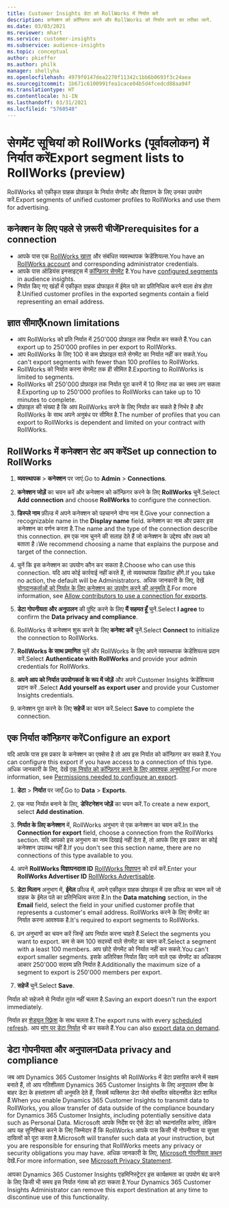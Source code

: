 ```yaml
---
title: Customer Insights डेटा को RollWorks में निर्यात करें
description: कनेक्शन को कॉन्फ़िगर करने और RollWorks को निर्यात करने का तरीका जानें.
ms.date: 03/03/2021
ms.reviewer: mhart
ms.service: customer-insights
ms.subservice: audience-insights
ms.topic: conceptual
author: pkieffer
ms.author: philk
manager: shellyha
ms.openlocfilehash: 4979f0147dea2270f11342c1bb6b0693f3c24aea
ms.sourcegitcommit: 1b671c6100991fea1cace04b5d4fcedcd88aa94f
ms.translationtype: HT
ms.contentlocale: hi-IN
ms.lasthandoff: 03/31/2021
ms.locfileid: "5760548"
---
```

# <a name="export-segment-lists-to-rollworks-preview"></a><span data-ttu-id="deb98-103">सेगमेंट सूचियां को RollWorks (पूर्वावलोकन) में निर्यात करें</span><span class="sxs-lookup"><span data-stu-id="deb98-103">Export segment lists to RollWorks (preview)</span></span>

<span data-ttu-id="deb98-104">RollWorks को एकीकृत ग्राहक प्रोफ़ाइल के निर्यात सेगमेंट और विज्ञापन के लिए उनका उपयोग करें.</span><span class="sxs-lookup"><span data-stu-id="deb98-104">Export segments of unified customer profiles to RollWorks and use them for advertising.</span></span> 

## <a name="prerequisites-for-a-connection"></a><span data-ttu-id="deb98-105">कनेक्शन के लिए पहले से ज़रूरी चीजें</span><span class="sxs-lookup"><span data-stu-id="deb98-105">Prerequisites for a connection</span></span>

-   <span data-ttu-id="deb98-106">आपके पास एक [RollWorks खाता](https://www.rollworks.com/) और संबंधित व्यवस्थापक क्रेडेंशियल्स.</span><span class="sxs-lookup"><span data-stu-id="deb98-106">You have an [RollWorks account](https://www.rollworks.com/) and corresponding administrator credentials.</span></span>
-   <span data-ttu-id="deb98-107">आपके पास ऑडियंस इनसाइट्स में [कॉन्फ़िगर सेगमेंट](segments.md) है.</span><span class="sxs-lookup"><span data-stu-id="deb98-107">You have [configured segments](segments.md) in audience insights.</span></span>
-   <span data-ttu-id="deb98-108">निर्यात किए गए खंडों में एकीकृत ग्राहक प्रोफाइल में ईमेल पते का प्रतिनिधित्व करने वाला क्षेत्र होता है.</span><span class="sxs-lookup"><span data-stu-id="deb98-108">Unified customer profiles in the exported segments contain a field representing an email address.</span></span>

## <a name="known-limitations"></a><span data-ttu-id="deb98-109">ज्ञात सीमाएँ</span><span class="sxs-lookup"><span data-stu-id="deb98-109">Known limitations</span></span>

- <span data-ttu-id="deb98-110">आप RollWorks को प्रति निर्यात में 250'000 प्रोफ़ाइल तक निर्यात कर सकते हैं.</span><span class="sxs-lookup"><span data-stu-id="deb98-110">You can export up to 250'000 profiles in per export to RollWorks.</span></span>
- <span data-ttu-id="deb98-111">आप RollWorks के लिए 100 से कम प्रोफ़ाइल वाले सेगमेंट का निर्यात नहीं कर सकते.</span><span class="sxs-lookup"><span data-stu-id="deb98-111">You can't export segments with fewer than 100 profiles to RollWorks.</span></span> 
- <span data-ttu-id="deb98-112">RollWorks को निर्यात करना सेगमेंट तक ही सीमित है.</span><span class="sxs-lookup"><span data-stu-id="deb98-112">Exporting to RollWorks is limited to segments.</span></span>
- <span data-ttu-id="deb98-113">RollWorks को 250'000 प्रोफ़ाइल तक निर्यात पूरा करनें में 10 मिनट तक का समय लग सकता है.</span><span class="sxs-lookup"><span data-stu-id="deb98-113">Exporting up to 250'000 profiles to RollWorks can take up to 10 minutes to complete.</span></span> 
- <span data-ttu-id="deb98-114">प्रोफ़ाइल की संख्या है कि आप RollWorks करने के लिए निर्यात कर सकते है निर्भर है और RollWorks के साथ अपने अनुबंध पर सीमित है.</span><span class="sxs-lookup"><span data-stu-id="deb98-114">The number of profiles that you can export to RollWorks is dependent and limited on your contract with RollWorks.</span></span>

## <a name="set-up-connection-to-rollworks"></a><span data-ttu-id="deb98-115">RollWorks में कनेक्शन सेट अप करें</span><span class="sxs-lookup"><span data-stu-id="deb98-115">Set up connection to RollWorks</span></span>

1. <span data-ttu-id="deb98-116">**व्यवस्थापक** > **कनेक्शन** पर जाएं.</span><span class="sxs-lookup"><span data-stu-id="deb98-116">Go to **Admin** > **Connections**.</span></span>

1. <span data-ttu-id="deb98-117">**कनेक्शन जोड़ें** का चयन करें और कनेक्शन को कॉन्फ़िगर करने के लिए **RollWorks** चुनें.</span><span class="sxs-lookup"><span data-stu-id="deb98-117">Select **Add connection** and choose **RollWorks** to configure the connection.</span></span>

1. <span data-ttu-id="deb98-118">**डिस्प्ले नाम** फ़ील्ड में अपने कनेक्शन को पहचानने योग्य नाम दें.</span><span class="sxs-lookup"><span data-stu-id="deb98-118">Give your connection a recognizable name in the **Display name** field.</span></span> <span data-ttu-id="deb98-119">कनेक्शन का नाम और प्रकार इस कनेक्शन का वर्णन करता है.</span><span class="sxs-lookup"><span data-stu-id="deb98-119">The name and the type of the connection describe this connection.</span></span> <span data-ttu-id="deb98-120">हम एक नाम चुनने की सलाह देते हैं जो कनेक्शन के उद्देश्य और लक्ष्य को बताता है।</span><span class="sxs-lookup"><span data-stu-id="deb98-120">We recommend choosing a name that explains the purpose and target of the connection.</span></span>

1. <span data-ttu-id="deb98-121">चुनें कि इस कनेक्शन का उपयोग कौन कर सकता है.</span><span class="sxs-lookup"><span data-stu-id="deb98-121">Choose who can use this connection.</span></span> <span data-ttu-id="deb98-122">यदि आप कोई कार्रवाई नहीं करते हैं, तो व्यवस्थापक डिफ़ॉल्ट होंगे.</span><span class="sxs-lookup"><span data-stu-id="deb98-122">If you take no action, the default will be Administrators.</span></span> <span data-ttu-id="deb98-123">अधिक जानकारी के लिए, देखें [योगदानकर्ताओं को निर्यात के लिए कनेक्शन का उपयोग करने की अनुमति दें](connections.md#allow-contributors-to-use-a-connection-for-exports).</span><span class="sxs-lookup"><span data-stu-id="deb98-123">For more information, see [Allow contributors to use a connection for exports](connections.md#allow-contributors-to-use-a-connection-for-exports).</span></span>

1. <span data-ttu-id="deb98-124">**डेटा गोपनीयता और अनुपालन** की पुष्टि करने के लिए **मैं सहमत हूँ** चुनें.</span><span class="sxs-lookup"><span data-stu-id="deb98-124">Select **I agree** to confirm the **Data privacy and compliance**.</span></span>

1. <span data-ttu-id="deb98-125">RollWorks से कनेक्शन शुरू करने के लिए **कनेक्ट करें** चुनें.</span><span class="sxs-lookup"><span data-stu-id="deb98-125">Select **Connect** to initialize the connection to RollWorks.</span></span>

1. <span data-ttu-id="deb98-126">**RollWorks के साथ प्रमाणित** चुनें और RollWorks के लिए अपने व्यवस्थापक क्रेडेंशियल्स प्रदान करें.</span><span class="sxs-lookup"><span data-stu-id="deb98-126">Select **Authenticate with RollWorks** and provide your admin credentials for RollWorks.</span></span>

1. <span data-ttu-id="deb98-127">**अपने आप को निर्यात उपयोगकर्ता के रूप में जोड़ें** और अपने Customer Insights क्रेडेंशियल्स प्रदान करें .</span><span class="sxs-lookup"><span data-stu-id="deb98-127">Select **Add yourself as export user** and provide your Customer Insights credentials.</span></span>

1. <span data-ttu-id="deb98-128">कनेक्शन पूरा करने के लिए **सहेजें** का चयन करें.</span><span class="sxs-lookup"><span data-stu-id="deb98-128">Select **Save** to complete the connection.</span></span>

## <a name="configure-an-export"></a><span data-ttu-id="deb98-129">एक निर्यात कॉन्फ़िगर करें</span><span class="sxs-lookup"><span data-stu-id="deb98-129">Configure an export</span></span>

<span data-ttu-id="deb98-130">यदि आपके पास इस प्रकार के कनेक्शन का एक्सेस है तो आप इस निर्यात को कॉन्फ़िगर कर सकते हैं.</span><span class="sxs-lookup"><span data-stu-id="deb98-130">You can configure this export if you have access to a connection of this type.</span></span> <span data-ttu-id="deb98-131">अधिक जानकारी के लिए, देखें [एक निर्यात को कॉन्फ़िगर करने के लिए आवश्यक अनुमतियां](export-destinations.md#set-up-a-new-export).</span><span class="sxs-lookup"><span data-stu-id="deb98-131">For more information, see [Permissions needed to configure an export](export-destinations.md#set-up-a-new-export).</span></span>

1. <span data-ttu-id="deb98-132">**डेटा** > **निर्यात** पर जाएँ.</span><span class="sxs-lookup"><span data-stu-id="deb98-132">Go to **Data** > **Exports**.</span></span>

1. <span data-ttu-id="deb98-133">एक नया निर्यात बनाने के लिए, **डेस्टिनेशन जोड़ें** का चयन करें.</span><span class="sxs-lookup"><span data-stu-id="deb98-133">To create a new export, select **Add destination**.</span></span>

1. <span data-ttu-id="deb98-134">**निर्यात के लिए कनेक्शन** में, RollWorks अनुभाग से एक कनेक्शन का चयन करें.</span><span class="sxs-lookup"><span data-stu-id="deb98-134">In the **Connection for export** field, choose a connection from the RollWorks section.</span></span> <span data-ttu-id="deb98-135">यदि आपको इस अनुभाग का नाम दिखाई नहीं देता है, तो आपके लिए इस प्रकार का कोई कनेक्शन उपलब्ध नहीं है.</span><span class="sxs-lookup"><span data-stu-id="deb98-135">If you don't see this section name, there are no connections of this type available to you.</span></span>

1. <span data-ttu-id="deb98-136">अपने **RollWorks विज्ञापनदाता ID** [RollWorks विज्ञापन](https://help.adroll.com/hc/articles/212011838-Advertiser-Profiles) को दर्ज करें.</span><span class="sxs-lookup"><span data-stu-id="deb98-136">Enter your **RollWorks Advertiser ID** [RollWorks Advertisable](https://help.adroll.com/hc/articles/212011838-Advertiser-Profiles).</span></span>

3. <span data-ttu-id="deb98-137">**डेटा मिलान** अनुभाग में, **ईमेल** फ़ील्ड में, अपने एकीकृत ग्राहक प्रोफ़ाइल में उस फ़ील्ड का चयन करें जो ग्राहक के ईमेल पते का प्रतिनिधित्व करता है.</span><span class="sxs-lookup"><span data-stu-id="deb98-137">In the **Data matching** section, in the **Email** field, select the field in your unified customer profile that represents a customer's email address.</span></span> <span data-ttu-id="deb98-138">RollWorks करने के लिए सेगमेंट का निर्यात करना आवश्यक है.</span><span class="sxs-lookup"><span data-stu-id="deb98-138">It's required to export segments to RollWorks.</span></span>

1. <span data-ttu-id="deb98-139">उन अनुभागों का चयन करें जिन्हें आप निर्यात करना चाहते हैं.</span><span class="sxs-lookup"><span data-stu-id="deb98-139">Select the segments you want to export.</span></span> <span data-ttu-id="deb98-140">कम से कम 100 सदस्यों वाले सेगमेंट का चयन करें.</span><span class="sxs-lookup"><span data-stu-id="deb98-140">Select a segment with a least 100 members.</span></span> <span data-ttu-id="deb98-141">आप छोटे सेगमेंट को निर्यात नहीं कर सकते.</span><span class="sxs-lookup"><span data-stu-id="deb98-141">You can't export smaller segments.</span></span> <span data-ttu-id="deb98-142">इसके अतिरिक्त निर्यात किए जाने वाले एक सेगमेंट का अधिकतम आकार 250'000 सदस्य प्रति निर्यात है.</span><span class="sxs-lookup"><span data-stu-id="deb98-142">Additionally the maximum size of a segment to export is 250'000 members per export.</span></span> 

1. <span data-ttu-id="deb98-143">**सहेजें** चुनें.</span><span class="sxs-lookup"><span data-stu-id="deb98-143">Select **Save**.</span></span>

<span data-ttu-id="deb98-144">निर्यात को सहेजने से निर्यात तुरंत नहीं चलता है.</span><span class="sxs-lookup"><span data-stu-id="deb98-144">Saving an export doesn't run the export immediately.</span></span>

<span data-ttu-id="deb98-145">निर्यात हर [शेड्यूल रिफ़्रेश](system.md#schedule-tab) के साथ चलता है.</span><span class="sxs-lookup"><span data-stu-id="deb98-145">The export runs with every [scheduled refresh](system.md#schedule-tab).</span></span> <span data-ttu-id="deb98-146">आप [मांग पर डेटा निर्यात](export-destinations.md#run-exports-on-demand) भी कर सकते हैं.</span><span class="sxs-lookup"><span data-stu-id="deb98-146">You can also [export data on demand](export-destinations.md#run-exports-on-demand).</span></span> 


## <a name="data-privacy-and-compliance"></a><span data-ttu-id="deb98-147">डेटा गोपनीयता और अनुपालन</span><span class="sxs-lookup"><span data-stu-id="deb98-147">Data privacy and compliance</span></span>

<span data-ttu-id="deb98-148">जब आप Dynamics 365 Customer Insights को RollWorks में डेटा प्रसारित करने में सक्षम बनाते हैं, तो आप गतिशीलता Dynamics 365 Customer Insights के लिए अनुपालन सीमा के बाहर डेटा के हस्तांतरण की अनुमति देते हैं, जिसमें व्यक्तिगत डेटा जैसे संभावित संवेदनशील डेटा शामिल हैं.</span><span class="sxs-lookup"><span data-stu-id="deb98-148">When you enable Dynamics 365 Customer Insights to transmit data to RollWorks, you allow transfer of data outside of the compliance boundary for Dynamics 365 Customer Insights, including potentially sensitive data such as Personal Data.</span></span> <span data-ttu-id="deb98-149">Microsoft आपके निर्देश पर ऐसे डेटा को स्थानांतरित करेगा, लेकिन आप यह सुनिश्चित करने के लिए जिम्मेदार हैं कि RollWorks आपके पास किसी भी गोपनीयता या सुरक्षा दायित्वों को पूरा करता है.</span><span class="sxs-lookup"><span data-stu-id="deb98-149">Microsoft will transfer such data at your instruction, but you are responsible for ensuring that RollWorks meets any privacy or security obligations you may have.</span></span> <span data-ttu-id="deb98-150">अधिक जानकारी के लिए, [Microsoft गोपनीयता कथन](https://go.microsoft.com/fwlink/?linkid=396732) देखें.</span><span class="sxs-lookup"><span data-stu-id="deb98-150">For more information, see [Microsoft Privacy Statement](https://go.microsoft.com/fwlink/?linkid=396732).</span></span>

<span data-ttu-id="deb98-151">आपका Dynamics 365 Customer Insights एडमिनिस्ट्रेटर इस कार्यक्षमता का उपयोग बंद करने के लिए किसी भी समय इस निर्यात गंतव्य को हटा सकता है.</span><span class="sxs-lookup"><span data-stu-id="deb98-151">Your Dynamics 365 Customer Insights Administrator can remove this export destination at any time to discontinue use of this functionality.</span></span>
